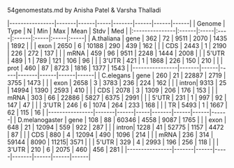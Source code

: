 54genomestats.md by Anisha Patel & Varsha Thalladi

|----------------|-------|------|-----|-------|------|------|------|
| Genome         | Type  |  N   | Min |  Max  | Mean | Stdv | Med  |
|:---------------|:------|:-----|:----|:------|:-----|:-----|:-----|
| A.thaliana     | gene  | 362  | 72  | 9511  | 2070 | 1435 | 1892 |
|                | exon  | 2650 | 6   | 10188 | 290  | 439  | 162  |
|                | CDS   | 2443 | 1   | 2190  | 226  | 272  | 137  | 
|                | mRNA  | 459  | 96  | 9511  | 2248 | 1444 | 2008 | 
|                | 5'UTR | 489  | 1   | 789   | 121  | 106  | 96   | 
|                | 3'UTR | 421  | 1   | 1868  | 226  | 150  | 210  | 
|                | prot  | 460  | 87  | 8723  | 1816 | 1377 | 1543 | 
|----------------|-------|------|-----|-------|------|------|------|
| C.elegans      | gene  | 260  | 21  | 22887 | 2719 | 3755 | 1473 |
|                | exon  | 2658 | 3   | 3783  | 236  | 224  | 162  |
|                | intron| 9313 | 25  | 14994 | 1390 | 2593 | 410  |
|                | CDS   | 2078 | 3   | 1309  | 206  | 176  | 153  |
|                | mRNA  | 303  | 66  | 22886 | 5827 | 6375 | 2991 | 
|                | 5'UTR | 231  | 1   | 997   | 92   | 147  | 47   | 
|                | 3'UTR | 246  | 6   | 1074  | 264  | 233  | 168  | 
|                | TR    | 5493 | 1   | 1667  | 62   | 115  | 16   | 
|----------------|-------|------|-----|-------|------|------|------|
| D.melanogaster | gene  | 108  | 88  | 60346 | 4558 | 9087 | 1765 |
|                | exon  | 648  | 21  | 12094 | 559  | 922  | 287  |
|                | intron| 1228 | 41  | 52775 | 1157 | 4472 | 87   |
|                | CDS   | 880  | 4   | 12094 | 490  | 1096 | 214  |
|                | mRNA  | 236  | 314 | 59144 | 8090 | 11215| 3571 | 
|                | 5'UTR | 329  | 4   | 2993  | 196  | 256  | 118  | 
|                | 3'UTR | 210  | 6   | 2075  | 460  | 456  | 281  | 
|----------------|-------|------|-----|-------|------|------|------|